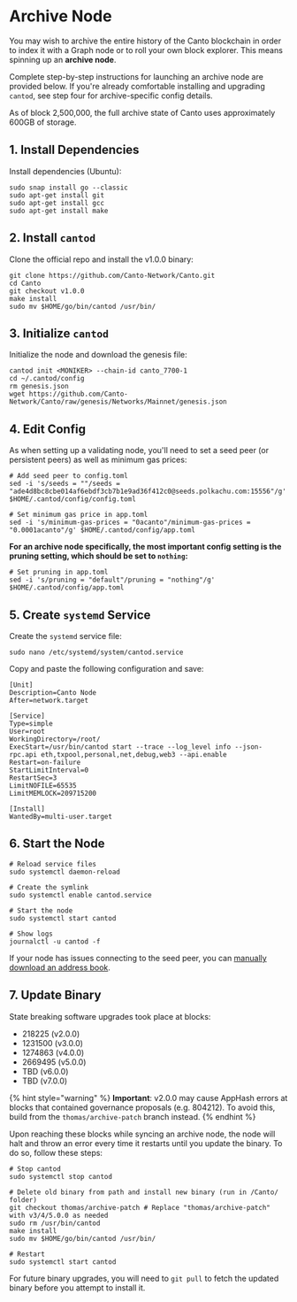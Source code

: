 # Archive Node

You may wish to archive the entire history of the Canto blockchain in order to index it with a Graph node or to roll your own block explorer. This means spinning up an **archive node**.

Complete step-by-step instructions for launching an archive node are provided below. If you're already comfortable installing and upgrading `cantod`, see step four for archive-specific config details.

As of block 2,500,000, the full archive state of Canto uses approximately 600GB of storage.

## 1. Install Dependencies <a href="#install-dependencies" id="install-dependencies"></a>

Install dependencies (Ubuntu):

```shell
sudo snap install go --classic
sudo apt-get install git
sudo apt-get install gcc
sudo apt-get install make
```

## 2. Install `cantod` <a href="#install-cantod" id="install-cantod"></a>

Clone the official repo and install the v1.0.0 binary:

```shell
git clone https://github.com/Canto-Network/Canto.git
cd Canto
git checkout v1.0.0
make install
sudo mv $HOME/go/bin/cantod /usr/bin/
```

## 3. Initialize `cantod` <a href="#initialize-cantod" id="initialize-cantod"></a>

Initialize the node and download the genesis file:

```shell
cantod init <MONIKER> --chain-id canto_7700-1
cd ~/.cantod/config
rm genesis.json
wget https://github.com/Canto-Network/Canto/raw/genesis/Networks/Mainnet/genesis.json
```

## 4. Edit Config <a href="#edit-config" id="edit-config"></a>

As when setting up a validating node, you'll need to set a seed peer (or persistent peers) as well as minimum gas prices:

```shell
# Add seed peer to config.toml
sed -i 's/seeds = ""/seeds = "ade4d8bc8cbe014af6ebdf3cb7b1e9ad36f412c0@seeds.polkachu.com:15556"/g' $HOME/.cantod/config/config.toml

# Set minimum gas price in app.toml
sed -i 's/minimum-gas-prices = "0acanto"/minimum-gas-prices = "0.0001acanto"/g' $HOME/.cantod/config/app.toml
```

**For an archive node specifically, the most important config setting is the pruning setting, which should be set to `nothing`:**

```shell
# Set pruning in app.toml
sed -i 's/pruning = "default"/pruning = "nothing"/g' $HOME/.cantod/config/app.toml
```

## 5. Create `systemd` Service <a href="#create-systemd-service" id="create-systemd-service"></a>

Create the `systemd` service file:

```shell
sudo nano /etc/systemd/system/cantod.service
```

Copy and paste the following configuration and save:

```shell
[Unit]
Description=Canto Node
After=network.target

[Service]
Type=simple
User=root
WorkingDirectory=/root/
ExecStart=/usr/bin/cantod start --trace --log_level info --json-rpc.api eth,txpool,personal,net,debug,web3 --api.enable
Restart=on-failure
StartLimitInterval=0
RestartSec=3
LimitNOFILE=65535
LimitMEMLOCK=209715200

[Install]
WantedBy=multi-user.target
```

## 6. Start the Node <a href="#start-node" id="start-node"></a>

```shell
# Reload service files
sudo systemctl daemon-reload

# Create the symlink
sudo systemctl enable cantod.service

# Start the node
sudo systemctl start cantod

# Show logs
journalctl -u cantod -f
```

If your node has issues connecting to the seed peer, you can [manually download an address book](https://polkachu.com/addrbooks/canto).

## 7. Update Binary <a href="#update-binary" id="update-binary"></a>

State breaking software upgrades took place at blocks:

* 218225 (v2.0.0)
* 1231500 (v3.0.0)
* 1274863 (v4.0.0)
* 2669495 (v5.0.0)
* TBD (v6.0.0)
* TBD (v7.0.0)

{% hint style="warning" %}
**Important**: v2.0.0 may cause AppHash errors at blocks that contained governance proposals (e.g. 804212). To avoid this, build from the `thomas/archive-patch` branch instead.
{% endhint %}

Upon reaching these blocks while syncing an archive node, the node will halt and throw an error every time it restarts until you update the binary. To do so, follow these steps:

```shell
# Stop cantod
sudo systemctl stop cantod

# Delete old binary from path and install new binary (run in /Canto/ folder)
git checkout thomas/archive-patch # Replace "thomas/archive-patch" with v3/4/5.0.0 as needed
sudo rm /usr/bin/cantod
make install
sudo mv $HOME/go/bin/cantod /usr/bin/

# Restart
sudo systemctl start cantod
```

For future binary upgrades, you will need to `git pull` to fetch the updated binary before you attempt to install it.
